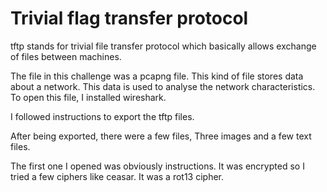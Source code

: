 # Trivial flag transfer protocol

tftp stands for trivial file transfer protocol which basically allows exchange of files between machines.

The file in this challenge was a pcapng file. This kind of file stores data about a network. This data is used to analyse the network characteristics.
To open this file, I installed wireshark. 

I followed instructions to export the tftp files.

After being exported, there were a few files, Three images and a few text files.

The first one I opened was obviously instructions. It was encrypted so I tried a few ciphers like ceasar. It was a rot13 cipher.


